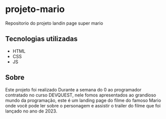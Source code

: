 # projeto-mario
Repositorio do projeto landin page super mario
## Tecnologias utilizadas
- HTML
- CSS
- JS
## Sobre
Este projeto foi realizado Durante a semana do 0 ao programador contratado no curso DEVQUEST, nele fomos apresentados ao grandioso mundo da programação, este é um landing page do filme do 
famoso Mario onde você pode ler sobre o personagem e assistir o trailer do filme que foi lançado no ano de 2023.
